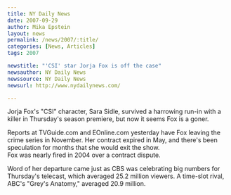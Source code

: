 ```yaml
---
title: NY Daily News 
date: 2007-09-29
author: Mika Epstein
layout: news
permalink: /news/2007/:title/
categories: [News, Articles]
tags: 2007

newstitle: "'CSI' star Jorja Fox is off the case"
newsauthor: NY Daily News 
newssource: NY Daily News 
newsurl: http://www.nydailynews.com/

---
```


Jorja Fox's "CSI" character, Sara Sidle, survived a harrowing run-in with a killer in Thursday's season premiere, but now it seems Fox is a goner.

Reports at TVGuide.com and EOnline.com yesterday have Fox leaving the crime series in November. Her contract expired in May, and there's been speculation for months that she would exit the show.  
Fox was nearly fired in 2004 over a contract dispute.

Word of her departure came just as CBS was celebrating big numbers for Thursday's telecast, which averaged 25.2 million viewers. A time-slot rival, ABC's "Grey's Anatomy," averaged 20.9 million.